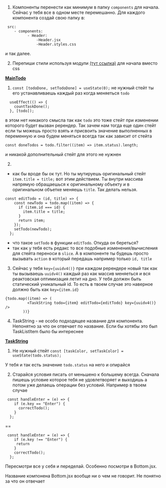 1. Компоненты перенести как минимум в папку `components` для начала. Сейчас у тебя все в одном месте перемешанно. Для каждого компонента создай свою папку в:

```
 src:
	- components:
		  - Header:
			  -Header.jsx
			  -Header.styles.css
```
и так далее.

2. Перепиши стили используя модули [(тут ссылка)]("https://create-react-app.dev/docs/adding-a-css-modules-stylesheet/") для начала вместо css



**[MainTodo](https://github.com/krok-86/REDUX-TODO/blob/main/src/MainToDo.jsx)**

1. `const [todoDone, setTodoDone] = useState(0);` не нужный стейт
ты его устанавливаешь каждый раз когда меняеться `todo`
```
  useEffect(() => {
    countTaskDone();
  }, [todo]);
```
в этом нет никакого смысла так как `todo` это тоже стейт при изменении которого будет вызван ререндер. Так зачем нам тогда еще один стейт если ты можешь просто взять и присвоить значение выполненных в переменную и она будем меняться всегда так как зависит от стейта

```
const doneTodos = todo.filter((item) => item.status).length;
```

и никакой дополнительный стейт для этого не нужнен


2. 
- как бы вроде бы ок тут. Но ты мутируешь оригинальный стейт ` item.title = title;` вот этим действием. Ты внутри массива напрямую обращаешься к оригинальному объекту и в оригинальном объетке меняешь `title`. Так делать нельзя. 

```
const editTodo = (id, title) => {
    const newTodo = todo.map((item) => {
      if (item.id === id) {
        item.title = title;
      }
      return item;
    });
    setTodo(newTodo);
  };
```

- что такое `setTodo` в функции `editTodo`. Откуда он береться? 
- так как у тебя есть редакс то все подобные изменения/вычисления для стейта переноси в `slice`. А в компоненте ты будешь просто вызывать `action` в который передашь например только `id, title`

3. Сейчас у тебя `key={uuidv4()}` при каждом ререндере новый так как ты вызываешь `uuidv4()` каждый раз как массив меняеться и вся реактовская оптимизация летит на дно. У тебя должен быть статический уникальный id. 
То есть в твоем случае это наверное должно быть как `key={item.id}`

```
{todo.map((item) => (
          <TaskString todo={item} editTodo={editTodo} key={uuidv4()} />
        ))}
```

4. TaskString - не особо подходящее название для компонента. Непонятно за что он отвечает по название. Если бы хотябы это был TaskListItem было бы интереснее


**[TaskString](https://github.com/krok-86/REDUX-TODO/blob/main/src/TaskString.jsx)**

1. Не нужный стейт ` const [taskColor, setTaskColor] = useState(todo.status);
`

У тебя и так есть значение `todo.status` на него и опирайся


2. Старайся условия писать от меньшено к большему всегда. Сначала пишешь условие которое тебя не удовлетворяет и выходишь а потом уже делаешь операции без условий. Например в твоем случае

```
 const handleEnter = (e) => {
    if (e.key == "Enter") {
      correctTodo();
    }
  };
```

==

```
 const handleEnter = (e) => {
    if (e.key !== "Enter") {
     return
    }
    correctTodo();
  };
```

Пересмотри все у себя и переделай. Особенно посмотри в Bottom.jsx. 

Название компонена Bottom.jsx вообще ни о чем не говорит. Не понятно за что он отвечает